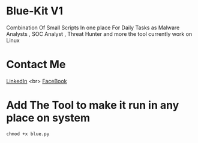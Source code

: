 # Blue-Kit V1
Combination Of Small Scripts In one place For Daily Tasks as Malware Analysts , SOC Analyst , Threat Hunter and more 
the tool currently work on Linux 

# Contact Me 
[LinkedIn](https://www.example.com](https://www.linkedin.com/in/zyadelzyat/)https://www.linkedin.com/in/zyadelzyat/)
<br>
[FaceBook](https://www.facebook.com/zyadw3)

# Add The Tool to make it run in any place on system
`chmod +x blue.py`
